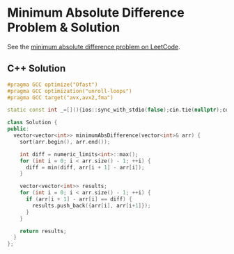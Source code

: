 # Minimum Absolute Difference Problem & Solution

See the [minimum absolute difference problem on LeetCode](https://leetcode.com/problems/minimum-absolute-difference).

## C++ Solution

```cpp
#pragma GCC optimize("Ofast")
#pragma GCC optimization("unroll-loops")
#pragma GCC target("avx,avx2,fma")

static const int _=[](){ios::sync_with_stdio(false);cin.tie(nullptr);cout.tie(nullptr);return 0;}();

class Solution {
public:
  vector<vector<int>> minimumAbsDifference(vector<int>& arr) {
    sort(arr.begin(), arr.end());

    int diff = numeric_limits<int>::max();
    for (int i = 0; i < arr.size() - 1; ++i) {
      diff = min(diff, arr[i + 1] - arr[i]);
    }

    vector<vector<int>> results;
    for (int i = 0; i < arr.size() - 1; ++i) {
      if (arr[i + 1] - arr[i] == diff) {
        results.push_back({arr[i], arr[i+1]});
      }
    }

    return results;
  }
};
```
